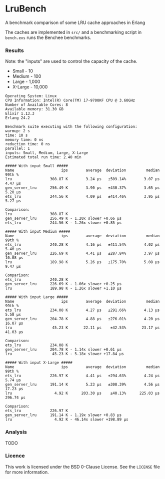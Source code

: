 # LruBench

A benchmark comparison of some LRU cache approaches in Erlang

The caches are implemented in `src/` and a benchmarking script in `bench.exs`
runs the Benchee benchmarks.

### Results

Note: the "inputs" are used to control the capacity of the cache.

* Small - 10
* Medium - 100
* Large - 1,000
* X-Large - 10,000

```
Operating System: Linux
CPU Information: Intel(R) Core(TM) i7-9700KF CPU @ 3.60GHz
Number of Available Cores: 8
Available memory: 31.30 GB
Elixir 1.13.3
Erlang 24.2

Benchmark suite executing with the following configuration:
warmup: 2 s
time: 10 s
memory time: 0 ns
reduction time: 0 ns
parallel: 1
inputs: Small, Medium, Large, X-Large
Estimated total run time: 2.40 min

##### With input Small #####
Name                     ips        average  deviation         median         99th %
lru                 308.87 K        3.24 μs   ±509.14%        3.07 μs        4.47 μs
gen_server_lru      256.49 K        3.90 μs   ±430.37%        3.65 μs        5.20 μs
ets_lru             244.56 K        4.09 μs   ±414.46%        3.95 μs        5.27 μs

Comparison: 
lru                 308.87 K
gen_server_lru      256.49 K - 1.20x slower +0.66 μs
ets_lru             244.56 K - 1.26x slower +0.85 μs

##### With input Medium #####
Name                     ips        average  deviation         median         99th %
ets_lru             240.28 K        4.16 μs   ±411.54%        4.02 μs        5.40 μs
gen_server_lru      226.69 K        4.41 μs   ±287.84%        3.97 μs       10.08 μs
lru                 189.98 K        5.26 μs   ±175.70%        5.08 μs        9.47 μs

Comparison: 
ets_lru             240.28 K
gen_server_lru      226.69 K - 1.06x slower +0.25 μs
lru                 189.98 K - 1.26x slower +1.10 μs

##### With input Large #####
Name                     ips        average  deviation         median         99th %
ets_lru             234.08 K        4.27 μs   ±291.66%        4.13 μs        5.58 μs
gen_server_lru      204.78 K        4.88 μs   ±276.01%        4.20 μs       16.07 μs
lru                  45.23 K       22.11 μs    ±42.53%       23.17 μs       41.03 μs

Comparison: 
ets_lru             234.08 K
gen_server_lru      204.78 K - 1.14x slower +0.61 μs
lru                  45.23 K - 5.18x slower +17.84 μs

##### With input X-Large #####
Name                     ips        average  deviation         median         99th %
ets_lru             226.97 K        4.41 μs   ±294.63%        4.24 μs        5.74 μs
gen_server_lru      191.14 K        5.23 μs   ±308.39%        4.56 μs       17.23 μs
lru                   4.92 K      203.30 μs    ±40.13%      225.03 μs      296.74 μs

Comparison: 
ets_lru             226.97 K
gen_server_lru      191.14 K - 1.19x slower +0.83 μs
lru                   4.92 K - 46.14x slower +198.89 μs
```

### Analysis

TODO

### Licence

This work is licensed under the BSD 0-Clause License. See the `LICENSE` file
for more information.

